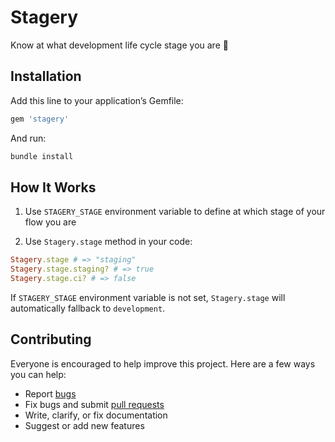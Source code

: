 # Stagery

Know at what development life cycle stage you are 👀

## Installation

Add this line to your application’s Gemfile:

```ruby
gem 'stagery'
```

And run:

```sh
bundle install
```

## How It Works

1. Use `STAGERY_STAGE` environment variable to define at which stage of your flow you are

2. Use `Stagery.stage` method in your code:

```ruby
Stagery.stage # => "staging"
Stagery.stage.staging? # => true
Stagery.stage.ci? # => false
```

If `STAGERY_STAGE` environment variable is not set, `Stagery.stage` will automatically fallback to `development`.

## Contributing

Everyone is encouraged to help improve this project. Here are a few ways you can help:

- Report [bugs](https://github.com/beauraF/stagery/issues)
- Fix bugs and submit [pull requests](https://github.com/beauraF/stagery/pulls)
- Write, clarify, or fix documentation
- Suggest or add new features
